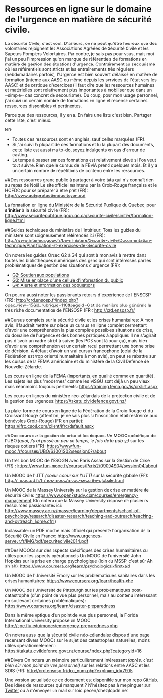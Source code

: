 # Ressources en ligne sur le domaine de l'urgence en matière de sécurité civile.

La sécurité Civile, c'est cool. D'ailleurs, on ne peut qu'être heureux que des volontaires rejoignent les Associations Agréées de Sécurité Civile et les Sapeurs Pompiers Volontaires. Par contre, je sais pas pour vous, mais moi j'ai un peu l'impression qu'on manque de référentiels de formations en matière de gestion des situations d'urgence. Contrairement au secourisme où les référentiels sont stricts et les entraînements très réguliers (hebdomadaires parfois), l'Urgence est bien souvent délaissé en matière de formation (interne aux AASC ou même depuis les services de l'état vers les AASC) et de pratique d'exercices (il faut dire que les ressources humaines et matérielles sont relativement plus importantes à mobiliser que dans un ~simple~ cas concret de secourisme). Du coup, pour mon usage personnel, j'ai suivi un certain nombre de formations en ligne et recensé certaines ressources disponibles et pertinentes.

Parce que des ressources, il y en a. En faire une liste c'est bien. Partager cette liste, c'est mieux.

NB: 
* Toutes ces ressources sont en anglais, sauf celles marquées (FR).
* Si j'ai suivi la plupart de ces formations et lu la plupart des documents, cette liste est aussi ma to-do, soyez indulgents en cas d'erreur de casting.
* Le temps à passer sur ces formations est relativement élevé si l'on veut tout suivre. Rien que le cursus de la FEMA prend quelques mois. Et il y a un certain nombre de répétitions de contenu entre les ressources.

##Des ressources grand public à partager à votre tata qui n'y connaît rien au repas de Noël
Le site officiel maintenu par la Croix-Rouge française et le HCFDC pour se préparer à être prêt (FR):
http://www.autoprotectionducitoyen.eu/

La formation en ligne du Ministère de la Sécurité Publique du Quebec, pour **s'initier** à la sécurité civile (FR):
http://www.securitepublique.gouv.qc.ca/securite-civile/sinitier/formation-ligne.html 

##Guides techniques du ministère de l'intérieur:
Tous les guides du ministère sont soigneusement référencés ici (FR):
http://www.interieur.gouv.fr/Le-ministere/Securite-civile/Documentation-technique/Planification-et-exercices-de-Securite-civile

On notera les guides Orsec G2 à G4 qui sont à mon avis à mettre dans toutes les bibliothèques numériques des gens qui sont intéressés par les problématiques de gestion des situations d'urgence (FR):

* [G2: Soutien aux populations](http://www.interieur.gouv.fr/content/download/36236/273752/file/guide%20soutien.pdf)
* [G3: Mise en place d'une cellule d'information du public](http://www.interieur.gouv.fr/content/download/36495/275819/file/Guide%20G3%20-%20CIP-BD.pdf)
* [G4: Alerte et information des populations](http://www.interieur.gouv.fr/content/download/67723/491852/file/GUIDE%20ORSEC-juin%202013-T.G4.pdf)

On pourra aussi noter les passionants retours d'expérience de l'ENSOSP (FR):
http://crd.ensosp.fr/index.php?opac_view=15&id_rubrique=110&pageid=6
et de manière plus générale la très riche documentation de l'ENSOSP (FR):
http://crd.ensosp.fr/


##Cursus complets sur la sécurité civile et les crises humanitaires:
A mon avis, il faudrait mettre sur place un cursus en ligne complet permettant d'avoir une compréhension la plus complète possibles situations de crise, du domaine de l'urgence et des bonnes pratiques à appliquer. Il ne s'agirait pas d'avoir un cadre strict à suivre (les POS sont là pour ça), mais bien d'avoir une compréhension et un certain recul permettant une bonne prise de décision. A défaut d'avoir un vrai cursus francophone (celui de la Fédération est trop orienté humanitaire à mon avis), on peut se rabattre sur les cursus de la FEMA américaine et du ministère de la Civil Defence de Nouvelle-Zélande.

Les cours en ligne de la FEMA (importants, en qualité comme en quantité). Les sujets les plus 'modernes' comme les MSGU sont déjà un peu vieux mais néanmoins toujours pertinents:
https://training.fema.gov/is/crslist.aspx

Les cours en lignes du ministère néo-zélandais de la protection civile et de la gestion des urgences:
https://takatu.civildefence.govt.nz/

La plate-forme de cours en ligne de la Fédération de la Croix-Rouge et du Croissant Rouge (attention, je ne sais plus si l'inscription était restreinte aux bénévoles Croix-Rouge) (FR en partie):
https://ifrc.csod.com/client/ifrc/default.aspx

##Des cours sur la gestion de crise et les risques. 
Un MOOC spécifique de l'UBO *(quoi, j'y ai passé un peu de temps, je fais de la pub :p)* sur les risques cotiers (FR):
https://www.fun-mooc.fr/courses/UBO/63001S02/session02/about 

Un très bon MOOC de l'ESOGN avec Paris Assas sur la Gestion de Crise (FR) :
https://www.fun-mooc.fr/courses/Paris2/09004S04/session04/about

Un MOOC de l'UTT *(coeur coeur sur l'UTT)* sur la sécurité globale (FR):
http://mooc.utt.fr/fr/nos-mooc/mooc-securite-globale.html

Un MOOC de la Massey University sur la gestion de crise en matière de sécurité civile:
https://www.open2study.com/courses/emergency-management
(On notera que la Massey University dispose de plusieurs ressources passionantes ici: http://www.massey.ac.nz/massey/learning/departments/school-of-psychology/research/disaster-research/teaching-and-outreach/teaching-and-outreach_home.cfm)

Inclassable: un PDF moche mais officiel qui présente l'organisation de la Sécurité Civile en France:
http://www.urgences-serveur.fr/IMG/pdf/securitecivile2014.pdf


##Des MOOCs sur des aspects spécifiques des crises humanitaires ou utiles pour les aspects opérationnels
Un MOOC de l'université John Hopkins sur la prise en charge psychologique (loin du MSSP, c'est sûr Ah ah ah):
https://www.coursera.org/learn/psychological-first-aid

Un MOOC de l'Université Emory sur les problématiques sanitaires dans les crises humanitaires:
https://www.coursera.org/learn/health-che

Un MOOC de l'Université de Pittsburgh sur les problématiques post-catastrophe (d'un point de vue plus personnel, mais au contenu intéressant en soulevant certaines problématiques):
https://www.coursera.org/learn/disaster-preparedness

Dans la même optique d'un point de vue plus personnel, la Florida International University propose un MOOC:
http://cpe.fiu.edu/moocs/emergency-preparedness.php

On notera aussi que la sécurité civile néo-zélandaise dispos d'une page recensant divers MOOCs sur le sujet des catastrophes naturelles, moins utiles opérationnelement:
https://takatu.civildefence.govt.nz/course/index.php?categoryid=16

##Divers
On notera un mémoire particulièrement intéressant *(après, c'est bien sûr mon point de vue personnel)* sur les relations entre AASC et les SDIS (FR):
http://crd.ensosp.fr/doc_num.php?explnum_id=7905

Une version actualisée de ce document est disponible sur mon [repo GitHub](https://github.com/lcpdn/ressources-securite-civile/blob/master/README.md).
Des idées de ressources qui manquent ? N'hésitez pas à me pinguer sur [Twitter](https://www.twitter.com/patrikryann) ou à m'envoyer un mail sur loic.peden/chez/lcpdn.net

